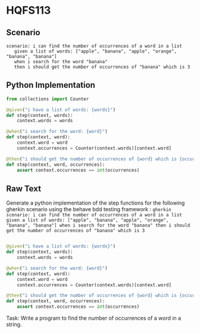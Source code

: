 # HQFS113
## Scenario
```gherkin
scenario: i can find the number of occurrences of a word in a list 
   given a list of words: ["apple", "banana", "apple", "orange", "banana", "banana"] 
   when i search for the word "banana" 
   then i should get the number of occurrences of "banana" which is 3
```


## Python Implementation
```python
from collections import Counter

@given("i have a list of words: {words}")
def step(context, words):
    context.words = words

@when("i search for the word: {word}")
def step(context, word):
    context.word = word
    context.occurrences = Counter(context.words)[context.word]

@then("i should get the number of occurrences of {word} which is {occurrences}")
def step(context, word, occurrences):
    assert context.occurrences == int(occurrences)
```


## Raw Text
Generate a python implementation of the step functions for the following gherkin scenario using the behave bdd testing framework : ```gherkin scenario: i can find the number of occurrences of a word in a list given a list of words: ["apple", "banana", "apple", "orange", "banana", "banana"] when i search for the word "banana" then i should get the number of occurrences of "banana" which is 3 ```



```python from collections import Counter

@given("i have a list of words: {words}")
def step(context, words):
    context.words = words

@when("i search for the word: {word}")
def step(context, word):
    context.word = word
    context.occurrences = Counter(context.words)[context.word]

@then("i should get the number of occurrences of {word} which is {occurrences}")
def step(context, word, occurrences):
    assert context.occurrences == int(occurrences)
```

Task: Write a program to find the number of occurrences of a word in a string.
